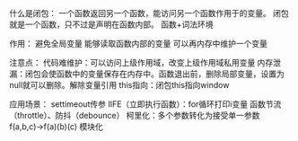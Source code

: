 
什么是闭包：
一个函数返回另一个函数，能访问另一个函数作用于的变量。
闭包就是一个函数，只不过是声明在函数内部。
函数+词法环境

作用：
避免全局变量
能够读取函数内部的变量
可以再内存中维护一个变量

注意点：
代码难维护：可以访问上级作用域，改变上级作用域私用变量
内存泄漏：闭包会使函数中的变量保存在内存中。函数退出前，删除局部变量，设置为null就可以删除。解除变量引用
this指向：闭包this指向window

应用场景：
settimeout传参
IIFE（立即执行函数）：for循环打印i变量
函数节流（throttle）、防抖（debounce）
柯⾥化：多个参数转化为接受单一参数  f(a,b,c)->f(a)(b)(c)
模块化
